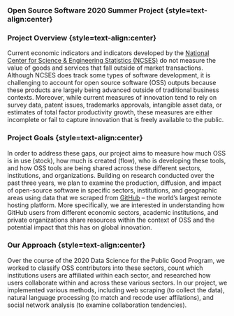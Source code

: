 ### Open Source Software 2020 Summer Project {style=text-align:center}

### Project Overview {style=text-align:center}
Current economic indicators and indicators developed by the [National Center for Science & Engineering Statistics (NCSES)](https://www.nsf.gov/statistics/) do not measure the value of goods and services that fall outside of market transactions. Although NCSES does track some types of software development, it is challenging to account for open source software (OSS) outputs because these products are largely being advanced outside of traditional business contexts. Moreover, while current measures of innovation tend to rely on survey data, patent issues, trademarks approvals, intangible asset data, or estimates of total factor productivity growth, these measures are either incomplete or fail to capture innovation that is freely available to the public.

### Project Goals {style=text-align:center}
In order to address these gaps, our project aims to measure how much OSS is in use (stock), how much is created (flow), who is developing these tools, and how OSS tools are being shared across these different sectors, institutions, and organizations. Building on research conducted over the past three years, we plan to examine the production, diffusion, and impact of open-source software in specific sectors, institutions, and geographic areas using data that we scraped from [GitHub](https://github.com/) – the world’s largest remote hosting platform. More specifically, we are interested in understanding how GitHub users from different economic sectors, academic institutions, and private organizations share resources within the context of OSS and the potential impact that this has on global innovation. 

### Our Approach {style=text-align:center}
Over the course of the 2020 Data Science for the Public Good Program, we worked to classify OSS contributors into these sectors, count which institutions users are affiliated within each sector, and researched how users collaborate within and across these various sectors. In our project, we implemented various methods, including web scraping (to collect the data), natural language processing (to match and recode user affilations), and social network analysis (to examine collaboration tendencies).